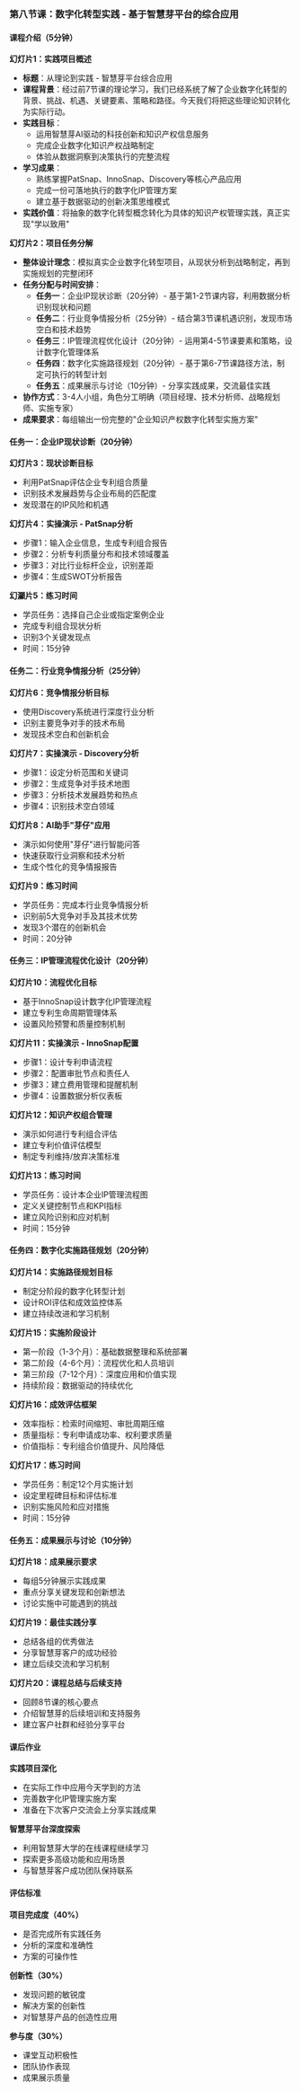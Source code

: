 ### 第八节课：数字化转型实践 - 基于智慧芽平台的综合应用

#### 课程介绍（5分钟）

**幻灯片1：实践项目概述**
- **标题**：从理论到实践 - 智慧芽平台综合应用
- **课程背景**：经过前7节课的理论学习，我们已经系统了解了企业数字化转型的背景、挑战、机遇、关键要素、策略和路径。今天我们将把这些理论知识转化为实际行动。
- **实践目标**：
  - 运用智慧芽AI驱动的科技创新和知识产权信息服务
  - 完成企业数字化知识产权战略制定
  - 体验从数据洞察到决策执行的完整流程
- **学习成果**：
  - 熟练掌握PatSnap、InnoSnap、Discovery等核心产品应用
  - 完成一份可落地执行的数字化IP管理方案
  - 建立基于数据驱动的创新决策思维模式
- **实践价值**：将抽象的数字化转型概念转化为具体的知识产权管理实践，真正实现"学以致用"

**幻灯片2：项目任务分解**
- **整体设计理念**：模拟真实企业数字化转型项目，从现状分析到战略制定，再到实施规划的完整闭环
- **任务分配与时间安排**：
  - **任务一**：企业IP现状诊断（20分钟）- 基于第1-2节课内容，利用数据分析识别现状和问题
  - **任务二**：行业竞争情报分析（25分钟）- 结合第3节课机遇识别，发现市场空白和技术趋势
  - **任务三**：IP管理流程优化设计（20分钟）- 运用第4-5节课要素和策略，设计数字化管理体系
  - **任务四**：数字化实施路径规划（20分钟）- 基于第6-7节课路径方法，制定可执行的转型计划
  - **任务五**：成果展示与讨论（10分钟）- 分享实践成果，交流最佳实践
- **协作方式**：3-4人小组，角色分工明确（项目经理、技术分析师、战略规划师、实施专家）
- **成果要求**：每组输出一份完整的"企业知识产权数字化转型实施方案"

#### 任务一：企业IP现状诊断（20分钟）

**幻灯片3：现状诊断目标**
- 利用PatSnap评估企业专利组合质量
- 识别技术发展趋势与企业布局的匹配度
- 发现潜在的IP风险和机遇

**幻灯片4：实操演示 - PatSnap分析**
- 步骤1：输入企业信息，生成专利组合报告
- 步骤2：分析专利质量分布和技术领域覆盖
- 步骤3：对比行业标杆企业，识别差距
- 步骤4：生成SWOT分析报告

**幻灦片5：练习时间**
- 学员任务：选择自己企业或指定案例企业
- 完成专利组合现状分析
- 识别3个关键发现点
- 时间：15分钟

#### 任务二：行业竞争情报分析（25分钟）

**幻灯片6：竞争情报分析目标**
- 使用Discovery系统进行深度行业分析
- 识别主要竞争对手的技术布局
- 发现技术空白和创新机会

**幻灯片7：实操演示 - Discovery分析**
- 步骤1：设定分析范围和关键词
- 步骤2：生成竞争对手技术地图
- 步骤3：分析技术发展趋势和热点
- 步骤4：识别技术空白领域

**幻灯片8：AI助手"芽仔"应用**
- 演示如何使用"芽仔"进行智能问答
- 快速获取行业洞察和技术分析
- 生成个性化的竞争情报报告

**幻灯片9：练习时间**
- 学员任务：完成本行业竞争情报分析
- 识别前5大竞争对手及其技术优势
- 发现3个潜在的创新机会
- 时间：20分钟

#### 任务三：IP管理流程优化设计（20分钟）

**幻灯片10：流程优化目标**
- 基于InnoSnap设计数字化IP管理流程
- 建立专利生命周期管理体系
- 设置风险预警和质量控制机制

**幻灯片11：实操演示 - InnoSnap配置**
- 步骤1：设计专利申请流程
- 步骤2：配置审批节点和责任人
- 步骤3：建立费用管理和提醒机制
- 步骤4：设置数据分析仪表板

**幻灯片12：知识产权组合管理**
- 演示如何进行专利组合评估
- 建立专利价值评估模型
- 制定专利维持/放弃决策标准

**幻灯片13：练习时间**
- 学员任务：设计本企业IP管理流程图
- 定义关键控制节点和KPI指标
- 建立风险识别和应对机制
- 时间：15分钟

#### 任务四：数字化实施路径规划（20分钟）

**幻灯片14：实施路径规划目标**
- 制定分阶段的数字化转型计划
- 设计ROI评估和成效监控体系
- 建立持续改进和学习机制

**幻灯片15：实施阶段设计**
- 第一阶段（1-3个月）：基础数据整理和系统部署
- 第二阶段（4-6个月）：流程优化和人员培训
- 第三阶段（7-12个月）：深度应用和价值实现
- 持续阶段：数据驱动的持续优化

**幻灯片16：成效评估框架**
- 效率指标：检索时间缩短、审批周期压缩
- 质量指标：专利申请成功率、权利要求质量
- 价值指标：专利组合价值提升、风险降低

**幻灯片17：练习时间**
- 学员任务：制定12个月实施计划
- 设定里程碑目标和评估标准
- 识别实施风险和应对措施
- 时间：15分钟

#### 任务五：成果展示与讨论（10分钟）

**幻灯片18：成果展示要求**
- 每组5分钟展示实践成果
- 重点分享关键发现和创新想法
- 讨论实施中可能遇到的挑战

**幻灯片19：最佳实践分享**
- 总结各组的优秀做法
- 分享智慧芽客户的成功经验
- 建立后续交流和学习机制

**幻灯片20：课程总结与后续支持**
- 回顾8节课的核心要点
- 介绍智慧芽的后续培训和支持服务
- 建立客户社群和经验分享平台

#### 课后作业

**实践项目深化**
- 在实际工作中应用今天学到的方法
- 完善数字化IP管理实施方案
- 准备在下次客户交流会上分享实践成果

**智慧芽平台深度探索**
- 利用智慧芽大学的在线课程继续学习
- 探索更多高级功能和应用场景
- 与智慧芽客户成功团队保持联系

#### 评估标准

**项目完成度（40%）**
- 是否完成所有实践任务
- 分析的深度和准确性
- 方案的可操作性

**创新性（30%）**
- 发现问题的敏锐度
- 解决方案的创新性
- 对智慧芽产品的创造性应用

**参与度（30%）**
- 课堂互动积极性
- 团队协作表现
- 成果展示质量
